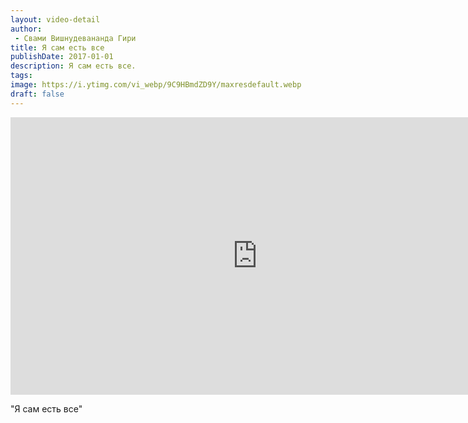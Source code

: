 ```yaml
---
layout: video-detail
author:
 - Свами Вишнудевананда Гири
title: Я сам есть все
publishDate: 2017-01-01
description: Я сам есть все. 
tags: 
image: https://i.ytimg.com/vi_webp/9C9HBmdZD9Y/maxresdefault.webp
draft: false
---
```


<iframe width="790" height="444" src="https://www.youtube.com/embed/9C9HBmdZD9Y" frameborder="0" allowfullscreen=""></iframe> 

  "Я сам есть все"

  

 